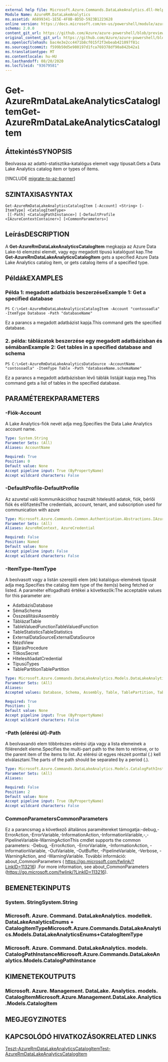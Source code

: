 ```yaml
---
external help file: Microsoft.Azure.Commands.DataLakeAnalytics.dll-Help.xml
Module Name: AzureRM.DataLakeAnalytics
ms.assetid: A6899341-1E5E-4F8B-8D5D-5923B1223628
online version: https://docs.microsoft.com/en-us/powershell/module/azurerm.datalakeanalytics/get-azurermdatalakeanalyticscatalogitem
schema: 2.0.0
content_git_url: https://github.com/Azure/azure-powershell/blob/preview/src/ResourceManager/DataLakeAnalytics/Commands.DataLakeAnalytics/help/Get-AzureRmDataLakeAnalyticsCatalogItem.md
original_content_git_url: https://github.com/Azure/azure-powershell/blob/preview/src/ResourceManager/DataLakeAnalytics/Commands.DataLakeAnalytics/help/Get-AzureRmDataLakeAnalyticsCatalogItem.md
ms.openlocfilehash: bac4e3e2cc4471b8cf015f2f3ebeab421097f81c
ms.sourcegitcommit: f599b50d5e980197d1fca769378df90a842b42a1
ms.translationtype: MT
ms.contentlocale: hu-HU
ms.lasthandoff: 08/20/2020
ms.locfileid: "93679581"
---
```

# <span data-ttu-id="89d74-101">Get-AzureRmDataLakeAnalyticsCatalogItem</span><span class="sxs-lookup"><span data-stu-id="89d74-101">Get-AzureRmDataLakeAnalyticsCatalogItem</span></span>

## <span data-ttu-id="89d74-102">Áttekintés</span><span class="sxs-lookup"><span data-stu-id="89d74-102">SYNOPSIS</span></span>
<span data-ttu-id="89d74-103">Beolvassa az adattó-statisztika-katalógus elemeit vagy típusait.</span><span class="sxs-lookup"><span data-stu-id="89d74-103">Gets a Data Lake Analytics catalog item or types of items.</span></span>

[!INCLUDE [migrate-to-az-banner](../../includes/migrate-to-az-banner.md)]

## <span data-ttu-id="89d74-104">SZINTAXISA</span><span class="sxs-lookup"><span data-stu-id="89d74-104">SYNTAX</span></span>

```
Get-AzureRmDataLakeAnalyticsCatalogItem [-Account] <String> [-ItemType] <CatalogItemType>
 [[-Path] <CatalogPathInstance>] [-DefaultProfile <IAzureContextContainer>] [<CommonParameters>]
```

## <span data-ttu-id="89d74-105">Leírás</span><span class="sxs-lookup"><span data-stu-id="89d74-105">DESCRIPTION</span></span>
<span data-ttu-id="89d74-106">A **Get-AzureRmDataLakeAnalyticsCatalogItem** megkapja az Azure Data Lake-tó elemzési elemét, vagy egy megadott típusú katalógust kap.</span><span class="sxs-lookup"><span data-stu-id="89d74-106">The **Get-AzureRmDataLakeAnalyticsCatalogItem** gets a specified Azure Data Lake Analytics catalog item, or gets catalog items of a specified type.</span></span>

## <span data-ttu-id="89d74-107">Példák</span><span class="sxs-lookup"><span data-stu-id="89d74-107">EXAMPLES</span></span>

### <span data-ttu-id="89d74-108">Példa 1: megadott adatbázis beszerzése</span><span class="sxs-lookup"><span data-stu-id="89d74-108">Example 1: Get a specified database</span></span>
```
PS C:\>Get-AzureRmDataLakeAnalyticsCatalogItem -Account "contosoadla" -ItemType Database -Path "databaseName"
```

<span data-ttu-id="89d74-109">Ez a parancs a megadott adatbázist kapja.</span><span class="sxs-lookup"><span data-stu-id="89d74-109">This command gets the specified database.</span></span>

### <span data-ttu-id="89d74-110">2. példa: táblázatok beszerzése egy megadott adatbázisban és sémában</span><span class="sxs-lookup"><span data-stu-id="89d74-110">Example 2: Get tables in a specified database and schema</span></span>
```
PS C:\>Get-AzureRmDataLakeAnalyticsDataSource -AccountName "contosoadla" -ItemType Table -Path "databaseName.schemaName"
```

<span data-ttu-id="89d74-111">Ez a parancs a megadott adatbázisban lévő táblák listáját kapja meg.</span><span class="sxs-lookup"><span data-stu-id="89d74-111">This command gets a list of tables in the specified database.</span></span>

## <span data-ttu-id="89d74-112">PARAMÉTEREK</span><span class="sxs-lookup"><span data-stu-id="89d74-112">PARAMETERS</span></span>

### <span data-ttu-id="89d74-113">-Fiók</span><span class="sxs-lookup"><span data-stu-id="89d74-113">-Account</span></span>
<span data-ttu-id="89d74-114">A Lake Analytics-fiók nevét adja meg.</span><span class="sxs-lookup"><span data-stu-id="89d74-114">Specifies the Data Lake Analytics account name.</span></span>

```yaml
Type: System.String
Parameter Sets: (All)
Aliases: AccountName

Required: True
Position: 0
Default value: None
Accept pipeline input: True (ByPropertyName)
Accept wildcard characters: False
```

### <span data-ttu-id="89d74-115">-DefaultProfile</span><span class="sxs-lookup"><span data-stu-id="89d74-115">-DefaultProfile</span></span>
<span data-ttu-id="89d74-116">Az azuretal való kommunikációhoz használt hitelesítő adatok, fiók, bérlői fiók és előfizetés</span><span class="sxs-lookup"><span data-stu-id="89d74-116">The credentials, account, tenant, and subscription used for communication with azure</span></span>

```yaml
Type: Microsoft.Azure.Commands.Common.Authentication.Abstractions.IAzureContextContainer
Parameter Sets: (All)
Aliases: AzureRmContext, AzureCredential

Required: False
Position: Named
Default value: None
Accept pipeline input: False
Accept wildcard characters: False
```

### <span data-ttu-id="89d74-117">-ItemType</span><span class="sxs-lookup"><span data-stu-id="89d74-117">-ItemType</span></span>
<span data-ttu-id="89d74-118">A beolvasott vagy a listán szereplő elem (ek) katalógus-elemének típusát adja meg.</span><span class="sxs-lookup"><span data-stu-id="89d74-118">Specifies the catalog item type of the item(s) being fetched or listed.</span></span>
<span data-ttu-id="89d74-119">A paraméter elfogadható értékei a következők:</span><span class="sxs-lookup"><span data-stu-id="89d74-119">The acceptable values for this parameter are:</span></span>
- <span data-ttu-id="89d74-120">Adatbázis</span><span class="sxs-lookup"><span data-stu-id="89d74-120">Database</span></span>
- <span data-ttu-id="89d74-121">Séma</span><span class="sxs-lookup"><span data-stu-id="89d74-121">Schema</span></span>
- <span data-ttu-id="89d74-122">Összeállítási</span><span class="sxs-lookup"><span data-stu-id="89d74-122">Assembly</span></span>
- <span data-ttu-id="89d74-123">Táblázat</span><span class="sxs-lookup"><span data-stu-id="89d74-123">Table</span></span>
- <span data-ttu-id="89d74-124">TableValuedFunction</span><span class="sxs-lookup"><span data-stu-id="89d74-124">TableValuedFunction</span></span>
- <span data-ttu-id="89d74-125">TableStatistics</span><span class="sxs-lookup"><span data-stu-id="89d74-125">TableStatistics</span></span>
- <span data-ttu-id="89d74-126">ExternalDataSource</span><span class="sxs-lookup"><span data-stu-id="89d74-126">ExternalDataSource</span></span>
- <span data-ttu-id="89d74-127">Nézd</span><span class="sxs-lookup"><span data-stu-id="89d74-127">View</span></span>
- <span data-ttu-id="89d74-128">Eljárás</span><span class="sxs-lookup"><span data-stu-id="89d74-128">Procedure</span></span>
- <span data-ttu-id="89d74-129">Titkos</span><span class="sxs-lookup"><span data-stu-id="89d74-129">Secret</span></span>
- <span data-ttu-id="89d74-130">Hitelesítőadat</span><span class="sxs-lookup"><span data-stu-id="89d74-130">Credential</span></span>
- <span data-ttu-id="89d74-131">Típusú</span><span class="sxs-lookup"><span data-stu-id="89d74-131">Types</span></span>
- <span data-ttu-id="89d74-132">TablePartition</span><span class="sxs-lookup"><span data-stu-id="89d74-132">TablePartition</span></span>

```yaml
Type: Microsoft.Azure.Commands.DataLakeAnalytics.Models.DataLakeAnalyticsEnums+CatalogItemType
Parameter Sets: (All)
Aliases:
Accepted values: Database, Schema, Assembly, Table, TablePartition, TableValuedFunction, TableStatistics, ExternalDataSource, View, Procedure, Secret, Credential, Types, Package

Required: True
Position: 1
Default value: None
Accept pipeline input: True (ByPropertyName)
Accept wildcard characters: False
```

### <span data-ttu-id="89d74-133">-Path (elérési út)</span><span class="sxs-lookup"><span data-stu-id="89d74-133">-Path</span></span>
<span data-ttu-id="89d74-134">A beolvasandó elem többrészes elérési útja vagy a lista elemeinek a fölérendelt eleme.</span><span class="sxs-lookup"><span data-stu-id="89d74-134">Specifies the multi-part path to the item to retrieve, or to the parent item of the items to list.</span></span>
<span data-ttu-id="89d74-135">Az elérési út egyes részeit ponttal (.) kell elválasztani.</span><span class="sxs-lookup"><span data-stu-id="89d74-135">The parts of the path should be separated by a period (.).</span></span>

```yaml
Type: Microsoft.Azure.Commands.DataLakeAnalytics.Models.CatalogPathInstance
Parameter Sets: (All)
Aliases:

Required: False
Position: 2
Default value: None
Accept pipeline input: True (ByPropertyName)
Accept wildcard characters: False
```

### <span data-ttu-id="89d74-136">CommonParameters</span><span class="sxs-lookup"><span data-stu-id="89d74-136">CommonParameters</span></span>
<span data-ttu-id="89d74-137">Ez a parancsmag a következő általános paramétereket támogatja:-debug,-ErrorAction,-ErrorVariable,-InformationAction,-InformationVariable,-,-PipelineVariable-WarningAction</span><span class="sxs-lookup"><span data-stu-id="89d74-137">This cmdlet supports the common parameters: -Debug, -ErrorAction, -ErrorVariable, -InformationAction, -InformationVariable, -OutVariable, -OutBuffer, -PipelineVariable, -Verbose, -WarningAction, and -WarningVariable.</span></span> <span data-ttu-id="89d74-138">További információ: about_CommonParameters ( https://go.microsoft.com/fwlink/?LinkID=113216) .</span><span class="sxs-lookup"><span data-stu-id="89d74-138">For more information, see about_CommonParameters (https://go.microsoft.com/fwlink/?LinkID=113216).</span></span>

## <span data-ttu-id="89d74-139">BEMENETEK</span><span class="sxs-lookup"><span data-stu-id="89d74-139">INPUTS</span></span>

### <span data-ttu-id="89d74-140">System. String</span><span class="sxs-lookup"><span data-stu-id="89d74-140">System.String</span></span>

### <span data-ttu-id="89d74-141">Microsoft. Azure. Command. DataLakeAnalytics. modellek. DataLakeAnalyticsEnums + CatalogItemType</span><span class="sxs-lookup"><span data-stu-id="89d74-141">Microsoft.Azure.Commands.DataLakeAnalytics.Models.DataLakeAnalyticsEnums+CatalogItemType</span></span>

### <span data-ttu-id="89d74-142">Microsoft. Azure. Command. DataLakeAnalytics. models. CatalogPathInstance</span><span class="sxs-lookup"><span data-stu-id="89d74-142">Microsoft.Azure.Commands.DataLakeAnalytics.Models.CatalogPathInstance</span></span>

## <span data-ttu-id="89d74-143">KIMENETEK</span><span class="sxs-lookup"><span data-stu-id="89d74-143">OUTPUTS</span></span>

### <span data-ttu-id="89d74-144">Microsoft. Azure. Management. DataLake. Analytics. models. CatalogItem</span><span class="sxs-lookup"><span data-stu-id="89d74-144">Microsoft.Azure.Management.DataLake.Analytics.Models.CatalogItem</span></span>

## <span data-ttu-id="89d74-145">MEGJEGYZI</span><span class="sxs-lookup"><span data-stu-id="89d74-145">NOTES</span></span>

## <span data-ttu-id="89d74-146">KAPCSOLÓDÓ HIVATKOZÁSOK</span><span class="sxs-lookup"><span data-stu-id="89d74-146">RELATED LINKS</span></span>

[<span data-ttu-id="89d74-147">Teszt-AzureRmDataLakeAnalyticsCatalogItem</span><span class="sxs-lookup"><span data-stu-id="89d74-147">Test-AzureRmDataLakeAnalyticsCatalogItem</span></span>](./Test-AzureRmDataLakeAnalyticsCatalogItem.md)


